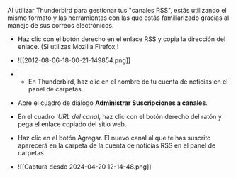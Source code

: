 Al utilizar Thunderbird para gestionar tus "canales RSS", estás utilizando el mismo formato y las herramientas con las que estás familiarizado gracias al manejo de sus correos electrónicos.
- Haz clic con el botón derecho en el enlace RSS y copia la dirección del enlace. (Si utilizas Mozilla Firefox,!
- ![[2012-08-06-18-00-21-149854.png]]
- - En Thunderbird, haz clic en el nombre de tu cuenta de noticias en el panel de carpetas.

- Abre el cuadro de diálogo **Administrar Suscripciones a canales**.

- En el cuadro '_URL del canal_, haz clic con el botón derecho del ratón y pega el enlace copiado del sitio web.

- Haz clic en el botón Agregar. El nuevo canal al que te has suscrito aparecerá en la carpeta de la cuenta de noticias RSS en el panel de carpetas.
- ![[Captura desde 2024-04-20 12-14-48.png]]